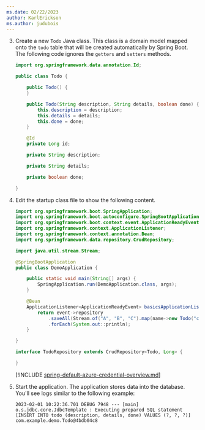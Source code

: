 ```yaml
---
ms.date: 02/22/2023
author: KarlErickson
ms.author: judubois
---
```


<!-- NOTE: The item number must be 3 here to force continuation of the sequence after previous steps in the file that includes this file. Otherwise, the numbering will reset to 1. -->
3. Create a new `Todo` Java class. This class is a domain model mapped onto the `todo` table that will be created automatically by Spring Boot. The following code ignores the `getters` and `setters` methods.

   ```java
   import org.springframework.data.annotation.Id;

   public class Todo {

       public Todo() {
       }

       public Todo(String description, String details, boolean done) {
           this.description = description;
           this.details = details;
           this.done = done;
       }

       @Id
       private Long id;

       private String description;

       private String details;

       private boolean done;

   }
   ```

1. Edit the startup class file to show the following content.

   ```java
   import org.springframework.boot.SpringApplication;
   import org.springframework.boot.autoconfigure.SpringBootApplication;
   import org.springframework.boot.context.event.ApplicationReadyEvent;
   import org.springframework.context.ApplicationListener;
   import org.springframework.context.annotation.Bean;
   import org.springframework.data.repository.CrudRepository;

   import java.util.stream.Stream;

   @SpringBootApplication
   public class DemoApplication {

       public static void main(String[] args) {
           SpringApplication.run(DemoApplication.class, args);
       }

       @Bean
       ApplicationListener<ApplicationReadyEvent> basicsApplicationListener(TodoRepository repository) {
           return event->repository
               .saveAll(Stream.of("A", "B", "C").map(name->new Todo("configuration", "congratulations, you have set up correctly!", true)).toList())
               .forEach(System.out::println);
       }

   }

   interface TodoRepository extends CrudRepository<Todo, Long> {

   }
   ```

   [!INCLUDE [spring-default-azure-credential-overview.md](spring-default-azure-credential-overview.md)]

1. Start the application. The application stores data into the database. You'll see logs similar to the following example:

   ```shell
   2023-02-01 10:22:36.701 DEBUG 7948 --- [main] o.s.jdbc.core.JdbcTemplate : Executing prepared SQL statement [INSERT INTO todo (description, details, done) VALUES (?, ?, ?)]    
   com.example.demo.Todo@4bdb04c8
   ```
